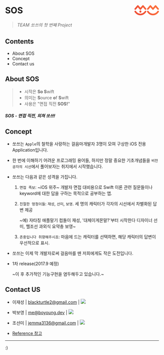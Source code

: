 # SOS <img src = "https://github.com/joeseonmi/SOS/blob/DEV/Project_SOS/Project_SOS/Assets.xcassets/Navibar_logo.imageset/HamburgerMenu@2x.png?raw=true" width = 80 align = right >
> ###### TEAM 쏘쓰의 첫 번째 Project

## Contents

* About SOS
* Concept
* Contact us


## About SOS 

> - 시작은 **So S**wift
> - 의미는 **S**ource **o**f **S**wift
> - 사용은 "면접 직전 **SOS!**"

##### ***SOS - 면접 직전, 외쳐 쏘쓰!***


## Concept

- 쏘쓰는 `Apple`의 철학을 사랑하는 걸음마개발자 3명이 모여 구상한 iOS 전용 Application입니다. 
- 한 번에 이해하기 어려운 프로그래밍 용어들, 하지만 정말 중요한 기초개념들을 `비전공자의 시선`에서 풀어보자는 취지에서 시작했습니다. 

- 쏘쓰는 다음과 같은 성격을 가집니다.
	1. `면접 족보`: ~iOS 위주~ 개발자 면접 대비용으로 Swift 이론 관련 질문들이나 keyword에 대한 답을 구하는 목적으로 공부하는 앱.
	
	2. `친절한 멍청이들`: `재성`, `선미`, `보영`. 세 명의 캐릭터가 각자의 시선에서 차별화된 답변 제공<p> ~예) 자타칭 애플말기 컴돌이 재성, '대체이게몬말?'부터 시작한다 디자이너 선미, 헬조선 과외식 요약충 보영~
	
	3. `존중입니다 취향해주시죠`: 마음에 드는 캐릭터를 선택하면, 해당 캐릭터의 답변이 우선적으로 표시.

- 쏘쓰는 이제 막 개발자로써 걸음마를 뗀 저희에게도 작은 도전입니다. 
- 1차 release(2017.9 예정)<p>
~이 후 추가적인 기능구현을 염두해두고 있습니다.~

## Contact US

- 이재성 | blackturtle2@gmail.com | [<img src = "https://assets-cdn.github.com/images/modules/logos_page/GitHub-Logo.png" width = 40>](https://github.com/blackturtle2)
- 박보영 | me@boyoung.dev | [<img src = "https://assets-cdn.github.com/images/modules/logos_page/GitHub-Logo.png" width = 40>](https://github.com/fimuxd)
- 조선미 | jemma3136@gmail.com | [<img src = "https://assets-cdn.github.com/images/modules/logos_page/GitHub-Logo.png" width = 40>](https://github.com/joeseonmi)

- [Reference 창고](https://drive.google.com/drive/folders/0B-XGxL6sYMvUMjBiWmk1VXVvaVk?usp=sharing)

---
:)




